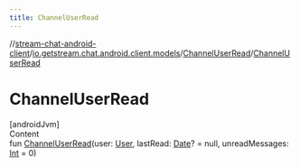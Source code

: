 ```yaml
---
title: ChannelUserRead
---
```

//[stream-chat-android-client](../../../index.md)/[io.getstream.chat.android.client.models](../index.md)/[ChannelUserRead](index.md)/[ChannelUserRead](ChannelUserRead.md)



# ChannelUserRead  
[androidJvm]  
Content  
fun [ChannelUserRead](ChannelUserRead.md)(user: [User](../User/index.md), lastRead: [Date](https://developer.android.com/reference/kotlin/java/util/Date.html)? = null, unreadMessages: [Int](https://kotlinlang.org/api/latest/jvm/stdlib/kotlin/-int/index.html) = 0)  



